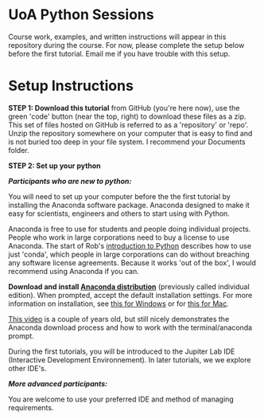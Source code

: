 # UoA Python Sessions

Course work, examples, and written instructions will appear in this repository during the course. For now, please complete the setup below before the first tutorial. Email me if you have trouble with this setup. 

# Setup Instructions


__STEP 1: Download this tutorial__ from GitHub (you're here now), use the green 'code' button (near the top, right) to download these files as a zip. This set of files hosted on GitHub is referred to as a 'repository' or 'repo'. Unzip the repository somewhere on your computer that is easy to find and is not buried too deep in your file system. I recommend your Documents folder.

__STEP 2: Set up your python__

__*Participants who are new to python:*__

You will need to set up your computer before the the first tutorial by installing the Anaconda software package. Anaconda designed to make it easy for scientists, engineers and others to start using with Python.

Anaconda is free to use for students and people doing individual projects. People who work in large corporations need to buy a license to use Anaconda. The start of Rob's [introduction to Python](https://www.youtube.com/watch?v=wF9ZlPOCwIc&t=193s) describes how to use just 'conda', which people in large corporations can do without breaching any software license agreements. Because it works 'out of the box', I would recommend using Anaconda if you can.

__Download and install [Anaconda distribution](https://www.anaconda.com/products/distribution)__ (previously called individual edition). When prompted, accept the default installation settings. For more information on installation, see [this for Windows](https://docs.anaconda.com/anaconda/install/windows/) or for [this for Mac](https://docs.anaconda.com/anaconda/install/mac-os/).

[This video](https://www.youtube.com/watch?v=FdatS_NKVrM) is a couple of years old, but still nicely demonstrates the Anaconda download process and how to work with the terminal/anaconda prompt. 

During the first tutorials, you will be introduced to the Jupiter Lab IDE (Interactive Development Environnement). In later tutorials, we we explore other IDE's.

__*More advanced participants:*__

You are welcome to use your preferred IDE and method of managing requirements.




